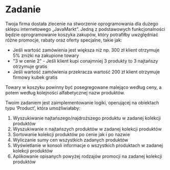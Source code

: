 # Zadanie

Twoja firma dostała zlecenie na stworzenie oprogramowania dla dużego sklepu
internetowego „JavaMarkt”. Jedną z podstawowych funkcjonalności będzie
oprogramowanie koszyka zakupów, który potrafiłby uwzględniać różne promocje, rabaty
oraz oferty specjalne, takie jak:

* Jeśli wartość zamówienia jest większa niż np. 300 zł klient otrzymuje 5% zniżki na zakupione towary
* "3 w cenie 2" - Jeśli klient kupi conajmniej 3 produkty to 3 najtańszy otrzymuje gratis
* Jeśli wartość zamówienia przekracza wartość 200 zł klient otrzymuje firmowy
kubek gratis

Towary w koszyku powinny być posegregowane malejąco według ceny, a potem według
kolejności alfabetycznej nazw produktów.

Twoim zadaniem jest zaimplementowanie logiki, operującej na obiektach typu ‘Product’,
która umożliwiałaby: 

1. Wyszukiwanie najtańszego/najdroższego produktu w zadanej kolekcji produktów
2. Wyszukiwanie n najtańszych produktów w zadanej kolekcji
produktów
3. Sortowanie kolekcji produktów po cenie jak i po nazwie
4. Wyliczanie sumy cen wszystkich zadanych produktów
5. Wyświetlanie w konsoli informacje o wszystkich produktach w zadanej kolekcji
produktów
6. Aplikowanie opisanych powyżej rodzajów promocji na zadanej kolekcji produktów 

